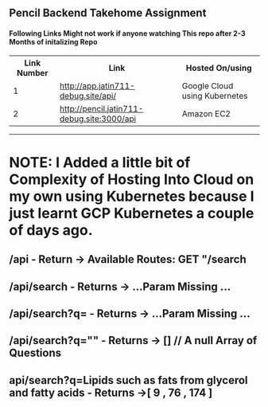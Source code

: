<h2>Pencil Backend Takehome Assignment</h2>
<h4>Following Links Might not work if anyone watching This repo after 2-3 Months of initalizing Repo</h4>
<table>
    <tr>
        <th>Link Number</th><th>Link</th><th>Hosted On/using</th>
    </tr>
    <tr>
        <td>1</td><td><a href="http://app.jatin711-debug.site/api/">http://app.jatin711-debug.site/api/</a></td><td>Google Cloud using Kubernetes</td>
    </tr>
    <tr>
        <td>2</td><td><a href="http://pencil.jatin711-debug.site:3000/api/">http://pencil.jatin711-debug.site:3000/api</a></td><td>Amazon EC2</td>
    </tr>
</table>
<hr>

# NOTE: I Added a little bit of Complexity of Hosting Into Cloud on my own using Kubernetes because I just learnt GCP Kubernetes a couple of days ago.

## /api  - Return -> Available Routes: GET "/search

## /api/search - Returns -> ...Param Missing ...

## /api/search?q= - Returns -> ...Param Missing ...

## /api/search?q="" - Returns -> [] // A null Array of Questions

## api/search?q=Lipids such as fats from glycerol and fatty acids - Returns ->[ 9 , 76 , 174 ]




